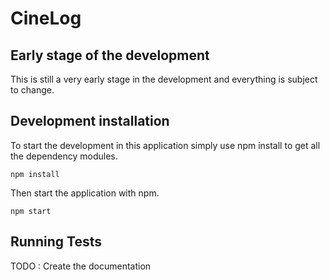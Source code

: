 CineLog
======

Early stage of the development
---------
This is still a very early stage in the development and everything is subject to change.

Development installation
---------

To start the development in this application simply use npm install to get all the dependency modules.

    npm install

Then start the application with npm.

    npm start


Running Tests
-------------

TODO : Create the documentation